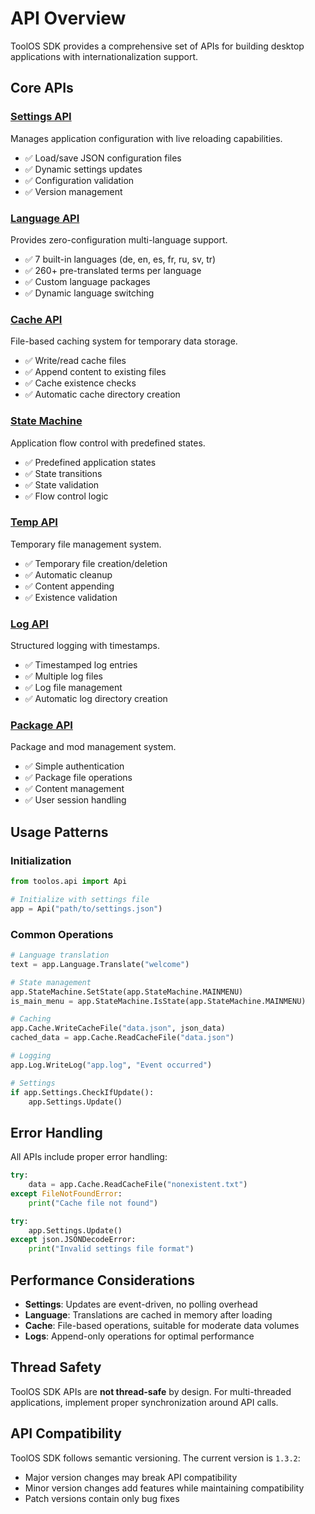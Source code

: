 # API Overview

ToolOS SDK provides a comprehensive set of APIs for building desktop applications with internationalization support.

## Core APIs

### [Settings API](settings.md)
Manages application configuration with live reloading capabilities.

- ✅ Load/save JSON configuration files
- ✅ Dynamic settings updates
- ✅ Configuration validation
- ✅ Version management

### [Language API](language.md) 
Provides zero-configuration multi-language support.

- ✅ 7 built-in languages (de, en, es, fr, ru, sv, tr)
- ✅ 260+ pre-translated terms per language
- ✅ Custom language packages
- ✅ Dynamic language switching

### [Cache API](cache.md)
File-based caching system for temporary data storage.

- ✅ Write/read cache files
- ✅ Append content to existing files
- ✅ Cache existence checks
- ✅ Automatic cache directory creation

### [State Machine](statemachine.md)
Application flow control with predefined states.

- ✅ Predefined application states
- ✅ State transitions
- ✅ State validation
- ✅ Flow control logic

### [Temp API](temp.md)
Temporary file management system.

- ✅ Temporary file creation/deletion
- ✅ Automatic cleanup
- ✅ Content appending
- ✅ Existence validation

### [Log API](log.md)
Structured logging with timestamps.

- ✅ Timestamped log entries  
- ✅ Multiple log files
- ✅ Log file management
- ✅ Automatic log directory creation

### [Package API](package.md)
Package and mod management system.

- ✅ Simple authentication
- ✅ Package file operations
- ✅ Content management
- ✅ User session handling

## Usage Patterns

### Initialization

```python
from toolos.api import Api

# Initialize with settings file
app = Api("path/to/settings.json")
```

### Common Operations

```python
# Language translation
text = app.Language.Translate("welcome")

# State management
app.StateMachine.SetState(app.StateMachine.MAINMENU)
is_main_menu = app.StateMachine.IsState(app.StateMachine.MAINMENU)

# Caching
app.Cache.WriteCacheFile("data.json", json_data)
cached_data = app.Cache.ReadCacheFile("data.json")

# Logging
app.Log.WriteLog("app.log", "Event occurred")

# Settings
if app.Settings.CheckIfUpdate():
    app.Settings.Update()
```

## Error Handling

All APIs include proper error handling:

```python
try:
    data = app.Cache.ReadCacheFile("nonexistent.txt")
except FileNotFoundError:
    print("Cache file not found")

try:
    app.Settings.Update()
except json.JSONDecodeError:
    print("Invalid settings file format")
```

## Performance Considerations

- **Settings**: Updates are event-driven, no polling overhead
- **Language**: Translations are cached in memory after loading
- **Cache**: File-based operations, suitable for moderate data volumes
- **Logs**: Append-only operations for optimal performance

## Thread Safety

ToolOS SDK APIs are **not thread-safe** by design. For multi-threaded applications, implement proper synchronization around API calls.

## API Compatibility

ToolOS SDK follows semantic versioning. The current version is `1.3.2`:

- Major version changes may break API compatibility
- Minor version changes add features while maintaining compatibility  
- Patch versions contain only bug fixes